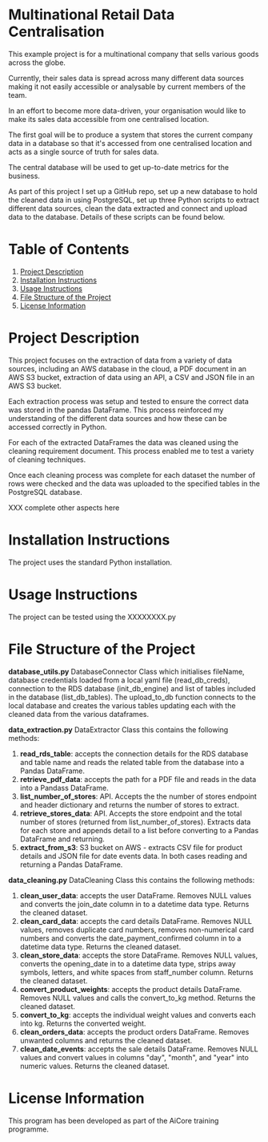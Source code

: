 # Multinational Retail Data Centralisation
This example project is for a multinational company that sells various goods across the globe.

Currently, their sales data is spread across many different data sources making it not easily accessible or analysable by current members of the team.

In an effort to become more data-driven, your organisation would like to make its sales data accessible from one centralised location.

The first goal will be to produce a system that stores the current company data in a database so that it's accessed from one centralised location and acts as a single source of truth for sales data.

The central database will be used to get up-to-date metrics for the business. 

As part of this project I set up a GitHub repo, set up a new database to hold the cleaned data in using PostgreSQL, set up three Python scripts to extract different data sources, clean the data extracted and connect and upload data to the database. Details of these scripts can be found below.

# Table of Contents
 1. [Project Description](#project-description)
 2. [Installation Instructions](#installation-instructions)
 3. [Usage Instructions](#usage-instructions)
 4. [File Structure of the Project](#file-structure-of-the-project)
 5. [License Information](#license-information)

# Project Description
This project focuses on the extraction of data from a variety of data sources, including an AWS database in the cloud, a PDF document in an AWS S3 bucket, extraction of data using an API, a CSV and JSON file in an AWS S3 bucket.

Each extraction process was setup and tested to ensure the correct data was stored in the pandas DataFrame. This process reinforced my understanding of the different data sources and how these can be accessed correctly in Python.

For each of the extracted DataFrames the data was cleaned using the cleaning requirement document. This process enabled me to test a variety of cleaning techniques.

Once each cleaning process was complete for each dataset the number of rows were checked and the data was uploaded to the specified tables in the PostgreSQL database.

XXX complete other aspects here

# Installation Instructions
The project uses the standard Python installation.

# Usage Instructions
The project can be tested using the XXXXXXXX.py

# File Structure of the Project
**database_utils.py** DatabaseConnector Class which initialises fileName, database credentials loaded from a local yaml file (read_db_creds), connection to the RDS database (init_db_engine) and list of tables included in the database (list_db_tables). The upload_to_db function connects to the local database and creates the various tables updating each with the cleaned data from the various dataframes.

**data_extraction.py** DataExtractor Class this contains the following methods:
1. **read_rds_table**: accepts the connection details for the RDS database and table name and reads the related table from the database into a Pandas DataFrame.
2. **retrieve_pdf_data**: accepts the path for a PDF file and reads in the data into a Pandass DataFrame.
3. **list_number_of_stores**: API. Accepts the the number of stores endpoint and header dictionary and returns the number of stores to extract.
4. **retrieve_stores_data**: API. Accepts the store endpoint and the total number of stores (returned from list_number_of_stores). Extracts data for each store and appends detail to a list before converting to a Pandas DataFrame and returning.
5. **extract_from_s3**: S3 bucket on AWS - extracts CSV file for product details and JSON file for date events data. In both cases reading and returning a Pandas DataFrame.

**data_cleaning.py** DataCleaning Class this contains the following methods:
1. **clean_user_data**: accepts the user DataFrame. Removes NULL values and converts the join_date column in to a datetime data type. Returns the cleaned dataset.
2. **clean_card_data**: accepts the card details DataFrame. Removes NULL values, removes duplicate card numbers, removes non-numerical card numbers and converts the date_payment_confirmed column in to a datetime data type. Returns the cleaned dataset.
3. **clean_store_data**: accepts the store DataFrame. Removes NULL values, converts the opening_date in to a datetime data type, strips away symbols, letters, and white spaces from staff_number column. Returns the cleaned dataset.
4. **convert_product_weights**: accepts the product details DataFrame. Removes NULL values and calls the convert_to_kg method. Returns the cleaned dataset.
5. **convert_to_kg**: accepts the individual weight values and converts each into kg. Returns the converted weight.
6. **clean_orders_data**: accepts the product orders DataFrame. Removes unwanted columns and returns the cleaned dataset.
7. **clean_date_events**: accepts the sale details DataFrame. Removes NULL values and convert values in columns "day", "month", and "year" into numeric values. Returns the cleaned dataset.

# License Information
This program has been developed as part of the AiCore training programme.